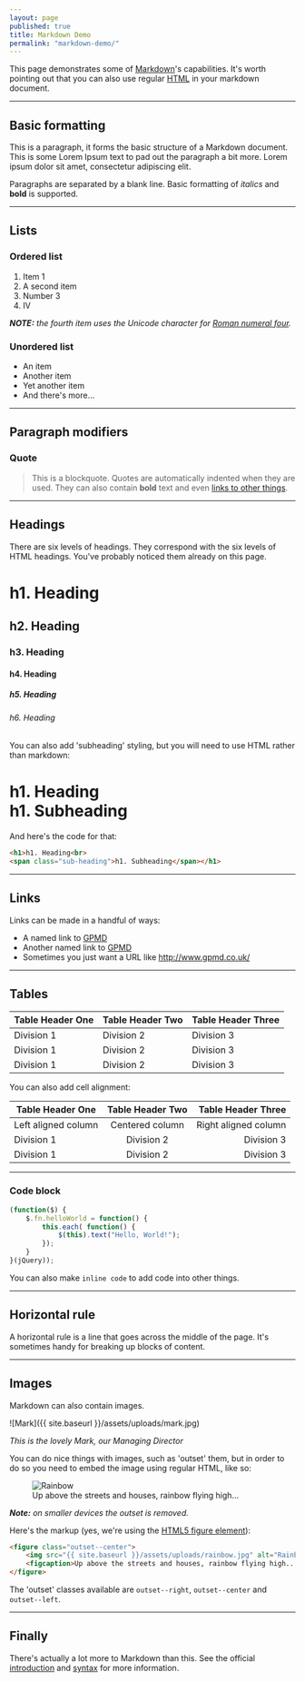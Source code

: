 ```yaml
---
layout: page
published: true
title: Markdown Demo
permalink: "markdown-demo/"
---
```


This page demonstrates some of [Markdown][1]'s capabilities. It's worth pointing out that you can also use regular [HTML](http://developers.whatwg.org/) in your markdown document.

---

## Basic formatting

This is a paragraph, it forms the basic structure of a Markdown document. This is some Lorem Ipsum text to pad out the paragraph a bit more. Lorem ipsum dolor sit amet, consectetur adipiscing elit.

Paragraphs are separated by a blank line. Basic formatting of *italics* and **bold** is supported.

---

## Lists

### Ordered list

1. Item 1
2. A second item
3. Number 3
4. Ⅳ

*<strong>NOTE:</strong> the fourth item uses the Unicode character for [Roman numeral four][2].*

### Unordered list

* An item
* Another item
* Yet another item
* And there's more...

---

## Paragraph modifiers

### Quote

> This is a blockquote. Quotes are automatically indented when they are used. They can also contain **bold** text and even [links to other things][6].

---

## Headings

There are six levels of headings. They correspond with the six levels of HTML headings. You've probably noticed them already on this page.

# h1. Heading
## h2. Heading
### h3. Heading
#### h4. Heading
##### h5. Heading
###### h6. Heading

You can also add 'subheading' styling, but you will need to use HTML rather than markdown:

<h1>h1. Heading<br>
<span class="sub-heading">h1. Subheading</span></h1>

And here's the code for that:

```html
<h1>h1. Heading<br>
<span class="sub-heading">h1. Subheading</span></h1>
```

---

## Links

Links can be made in a handful of ways:

* A named link to [GPMD][3]
* Another named link to [GPMD](http://www.gpmd.co.uk/)
* Sometimes you just want a URL like <http://www.gpmd.co.uk/>

---

## Tables

Table Header One | Table Header Two | Table Header Three
--- | --- | ---
Division 1 | Division 2 | Division 3
Division 1 | Division 2 | Division 3
Division 1 | Division 2 | Division 3

You can also add cell alignment:

Table Header One | Table Header Two | Table Header Three
--- | :---: | ---:
Left aligned column | Centered column | Right aligned column
Division 1 | Division 2 | Division 3
Division 1 | Division 2 | Division 3

---

### Code block

```javascript
(function($) {
    $.fn.helloWorld = function() {
        this.each( function() {
            $(this).text("Hello, World!");
        });
    }
}(jQuery));
```

You can also make `inline code` to add code into other things.

---

## Horizontal rule

A horizontal rule is a line that goes across the middle of the page. It's sometimes handy for breaking up blocks of content.

---

## Images

Markdown can also contain images.

![Mark]({{ site.baseurl }}/assets/uploads/mark.jpg)

*This is the lovely Mark, our Managing Director*

You can do nice things with images, such as 'outset' them, but in order to do so you need to embed the image using regular HTML, like so:

<figure class="outset--center">
	<img src="{{ site.baseurl }}/assets/uploads/rainbow.jpg" alt="Rainbow">
	<figcaption>Up above the streets and houses, rainbow flying high...</figcaption>
</figure>

*<strong>Note:</strong> on smaller devices the outset is removed.*

Here's the markup (yes, we're using the [HTML5 figure element](http://developers.whatwg.org/grouping-content.html#the-figure-element)):

```html
<figure class="outset--center">
	<img src="{{ site.baseurl }}/assets/uploads/rainbow.jpg" alt="Rainbow">
	<figcaption>Up above the streets and houses, rainbow flying high...</figcaption>
</figure>
```

The 'outset' classes available are `outset--right`, `outset--center` and `outset--left`.

---

## Finally

There's actually a lot more to Markdown than this. See the official [introduction][4] and [syntax][5] for more information.

[1]: http://daringfireball.net/projects/markdown/
[2]: http://www.fileformat.info/info/unicode/char/2163/index.htm
[3]: http://www.gpmd.co.uk/
[4]: http://daringfireball.net/projects/markdown/basics
[5]: http://daringfireball.net/projects/markdown/syntax
[6]: http://www.gpmd.co.uk/